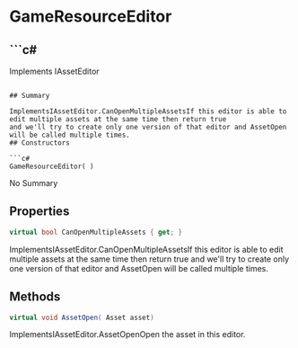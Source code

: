 # GameResourceEditor

## ```c#
Implements IAssetEditor
```

## Summary

ImplementsIAssetEditor.CanOpenMultipleAssetsIf this editor is able to edit multiple assets at the same time then return true
and we'll try to create only one version of that editor and AssetOpen will be called multiple times.
## Constructors

```c#
GameResourceEditor( ) 
```
No Summary
## Properties

```c#
virtual bool CanOpenMultipleAssets { get; } 
```
ImplementsIAssetEditor.CanOpenMultipleAssetsIf this editor is able to edit multiple assets at the same time then return true
and we'll try to create only one version of that editor and AssetOpen will be called multiple times.
## Methods

```c#
virtual void AssetOpen( Asset asset) 
```
ImplementsIAssetEditor.AssetOpenOpen the asset in this editor.
